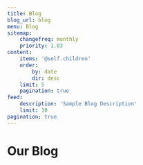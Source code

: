```yaml
---
title: Blog
blog_url: blog
menu: Blog
sitemap:
    changefreq: monthly
    priority: 1.03
content:
    items: '@self.children'
    order:
        by: date
        dir: desc
    limit: 5
    pagination: true
feed:
    description: 'Sample Blog Description'
    limit: 10
pagination: true
---
```


# Our Blog
